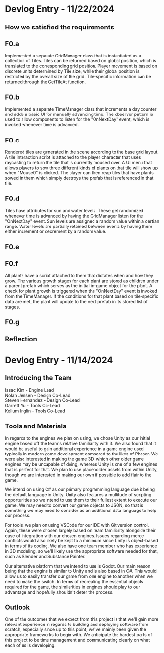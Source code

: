 # Devlog Entry - 11/22/2024

## How we satisfied the requirements

## F0.a

Implemented a separate GridManager class that is instantiated as a collection of Tiles. Tiles can be
returned based on global position, which is translated to the corresponding grid position. Player
movement is based on discrete units determined by Tile size, while their global position is restricted
by the overall size of the grid. Tile-specific information can be returned through the GetTileAt
function.

## F0.b

Implemented a separate TimeManager class that increments a day counter and adds a basic UI for manually
advancing time. The observer pattern is used to allow components to listen for the "OnNextDay" event,
which is invoked whenever time is advanced.

## F0.c

Rendered tiles are generated in the scene according to the base grid layout. A tile interaction script is
attached to the player character that uses raycasting to return the tile that is currently moused over.
A UI menu that allows players to sow three different kinds of plants on that tile will show up when
"Mouse0" is clicked. The player can then reap tiles that have plants sowed in them which simply destroys
the prefab that is referenced in that tile.

## F0.d

Tiles have attributes for sun and water levels. These get randomized whenever time is advanced by having
the GridManager listen for the "OnNextDay" event. Sun levels are assigned a random value within a certian
range. Water levels are partially retained between events by having them either increment or decrement by
a random value.

## F0.e

## F0.f

All plants have a script attached to them that dictates when and how they grow. The various growth stages
for each plant are stored as children under a parent prefab which serves as the initial in-game object for
the plant. A check for plant growth is triggered when the "OnNextDay" event is invoked from the TimeManager.
If the conditions for that plant based on tile-specific data are met, the plant will update to the next
prefab in its stored list of stages.

## F0.g

## Reflection

# Devlog Entry - 11/14/2024

## Introducing the Team
Issac Kim - Engine Lead </br>
Nolan Jensen - Design Co-Lead </br>
Steven Hernandez - Design Co-Lead </br>
Garrett Yu - Tools Co-Lead </br>
Kellum Inglin - Tools Co-Lead </br>

## Tools and Materials
In regards to the engines we plan on using, we chose Unity as our initial engine based off
the team's relative familiarity with it. We also found that it would be useful to gain additional 
experience in a game engine used typically in modern game development compared to the likes of Phaser.
We were also interested in making the game 3D, which other older game engines may be uncapable of doing,
whereas Unity is one of a few engines that is perfect for that. We plan to use placeholder assets from
within Unity, though we are interested in making our own if possible to add flair to the game.

We intend on using C# as our primary programming language due it being the default language 
in Unity. Unity also features a multitude of scripting opportunities so we intend to use them to
their fullest extent to execute our game. We may need to convert our game objects to JSON, so that
is something we may need to consider as an additional data language to help our process.

For tools, we plan on using VSCode for our IDE with Git version control. Again, these were
chosen largely based on team familiarity alongside their ease of integration with our chosen
engines. Issues regarding merge conflicts would also likely be kept to a minimum since Unity 
is object-based in terms of its coding. We also have one team member who has experience in 3D 
modeling, so we'll likely use the appropriate software needed for that, such as Blender and Substance Painter.

Our alternative platform that we intend to use is Godot. Our main reason being that the engine is
similar to Unity and is also based in C#. This would allow us to easily transfer our game from one engine
to another when we need to make the switch. In terms of recreating the essential objects required for the
game, the similarities in engines should play to our advantage and hopefully shouldn't deter the process.

## Outlook

One of the outcomes that we expect from this project is that we'll gain more relevant experience
in regards to building and deploying software from scratch, especially since up to this point,
we've mainly been given the appropriate frameworks to begin with. We anticipate the hardest
parts of this project to be time management and communicating clearly on what each of us is
developing.
